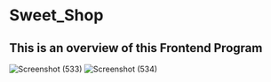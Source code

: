 # Sweet_Shop
## This is an overview of this Frontend Program
![Screenshot (533)](https://github.com/saiyam25/Sweet_Shop/assets/156206992/a8d9250c-3aac-4f0a-b0e5-1fc596cd1c5c)
![Screenshot (534)](https://github.com/saiyam25/Sweet_Shop/assets/156206992/78c1764d-3542-49f7-beb7-6f8419072e48)
